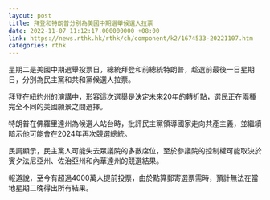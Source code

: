 ```yaml
---
layout: post
title: 拜登和特朗普分別為美國中期選舉候選人拉票
date: 2022-11-07 11:12:17.000000000 +08:00
link: https://news.rthk.hk/rthk/ch/component/k2/1674533-20221107.htm
categories: rthk
---
```


星期二是美國中期選舉投票日，總統拜登和前總統特朗普，趁選前最後一日星期日，分別為民主黨和共和黨候選人拉票。

拜登在紐約州的演講中，形容這次選舉是決定未來20年的轉折點，選民正在兩種完全不同的美國願景之間選擇。

特朗普在佛羅里達州為候選人站台時，批評民主黨領導國家走向共產主義，並繼續暗示他可能會在2024年再次競選總統。

民調顯示，民主黨人可能失去眾議院的多數席位，至於參議院的控制權可能取決於賓夕法尼亞州、佐治亞州和內華達州的競選結果。

報道說，至今有超過4000萬人提前投票，由於點算郵寄選票需時，預計無法在當地星期二晚得出所有結果。
